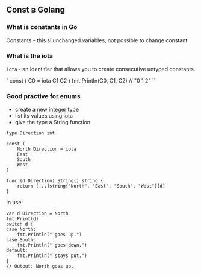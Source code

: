 ## Const в Golang

### What is constants in Go
Constants - this si unchanged variables, not possible to change constant

### What is the iota
`iota` - an identifier that allows you to create consecutive untyped constants.

`
const (
	C0 = iota
	C1
	C2
)
fmt.Println(C0, C1, C2) // "0 1 2"
``

### Good practive for enums 
 - create a new integer type
 - list its values using iota
 - give the type a String function
```
type Direction int

const (
	North Direction = iota
	East
	South
	West
)

func (d Direction) String() string {
	return [...]string{"North", "East", "South", "West"}[d]
}
```
In use:
```
var d Direction = North
fmt.Print(d)
switch d {
case North:
	fmt.Println(" goes up.")
case South:
	fmt.Println(" goes down.")
default:
	fmt.Println(" stays put.")
}
// Output: North goes up.
```